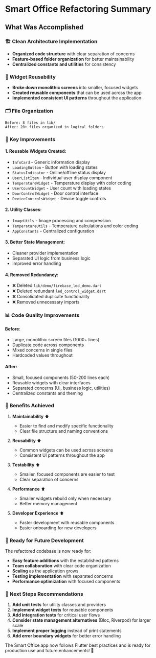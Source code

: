 # Smart Office Refactoring Summary

## What Was Accomplished

### 🏗️ **Clean Architecture Implementation**
- **Organized code structure** with clear separation of concerns
- **Feature-based folder organization** for better maintainability
- **Centralized constants and utilities** for consistency

### 🧩 **Widget Reusability**
- **Broke down monolithic screens** into smaller, focused widgets
- **Created reusable components** that can be used across the app
- **Implemented consistent UI patterns** throughout the application

### 🗂️ **File Organization**
```
Before: 8 files in lib/
After: 20+ files organized in logical folders
```

### 🔧 **Key Improvements**

#### **1. Reusable Widgets Created:**
- `InfoCard` - Generic information display
- `LoadingButton` - Button with loading states
- `StatusIndicator` - Online/offline status display
- `UserListItem` - Individual user display component
- `TemperatureWidget` - Temperature display with color coding
- `UserCountWidget` - User count with loading states
- `DoorControlWidget` - Door control interface
- `DeviceControlsWidget` - Device toggle controls

#### **2. Utility Classes:**
- `ImageUtils` - Image processing and compression
- `TemperatureUtils` - Temperature calculations and color coding
- `AppConstants` - Centralized configuration

#### **3. Better State Management:**
- Cleaner provider implementation
- Separated UI logic from business logic
- Improved error handling

#### **4. Removed Redundancy:**
- ❌ Deleted `lib/demo/firebase_led_demo.dart`
- ❌ Deleted redundant `led_control_widget.dart`
- ❌ Consolidated duplicate functionality
- ❌ Removed unnecessary imports

### 📊 **Code Quality Improvements**

#### **Before:**
- Large, monolithic screen files (1000+ lines)
- Duplicate code across components
- Mixed concerns in single files
- Hardcoded values throughout

#### **After:**
- Small, focused components (50-200 lines each)
- Reusable widgets with clear interfaces
- Separated concerns (UI, business logic, utilities)
- Centralized constants and theming

### 🎯 **Benefits Achieved**

1. **Maintainability** ⬆️
   - Easier to find and modify specific functionality
   - Clear file structure and naming conventions

2. **Reusability** ⬆️
   - Common widgets can be used across screens
   - Consistent UI patterns throughout the app

3. **Testability** ⬆️
   - Smaller, focused components are easier to test
   - Clear separation of concerns

4. **Performance** ⬆️
   - Smaller widgets rebuild only when necessary
   - Better memory management

5. **Developer Experience** ⬆️
   - Faster development with reusable components
   - Easier onboarding for new developers

### 🚀 **Ready for Future Development**

The refactored codebase is now ready for:
- **Easy feature additions** with the established patterns
- **Team collaboration** with clear code organization
- **Scaling** as the application grows
- **Testing implementation** with separated concerns
- **Performance optimization** with focused components

### 📝 **Next Steps Recommendations**

1. **Add unit tests** for utility classes and providers
2. **Implement widget tests** for reusable components
3. **Add integration tests** for critical user flows
4. **Consider state management alternatives** (Bloc, Riverpod) for larger scale
5. **Implement proper logging** instead of print statements
6. **Add error boundary widgets** for better error handling

The Smart Office app now follows Flutter best practices and is ready for production use and future enhancements! 🎉